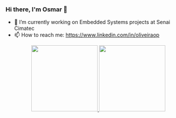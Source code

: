 ### Hi there, I'm Osmar 👋


- 🔭 I’m currently working on Embedded Systems projects at Senai Cimatec
- 📫 How to reach me: https://www.linkedin.com/in/oliveiraop
<div align="center">
  <a href="https://www.linkedin.com/in/oliveiraop">
  <img height="180em" src="https://github-readme-stats.vercel.app/api?username=oliveiraop&show_icons=true&theme=dark&include_all_commits=true&count_private=true"/>
  <img height="180em" src="https://github-readme-stats.vercel.app/api/top-langs/?username=oliveiraop&layout=compact&langs_count=7&theme=dark"/>
  </a>
</div>



<!--
**oliveiraop/oliveiraop** is a ✨ _special_ ✨ repository because its `README.md` (this file) appears on your GitHub profile.

Here are some ideas to get you started:


- 💬 Ask me about ...

- 😄 Pronouns: ...
- ⚡ Fun fact: ...
-->
